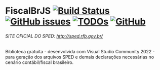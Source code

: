 # FiscalBrJS [![Build Status](https://github.com/orochasamuel/fiscalbr-js/actions/workflows/typescript.yml/badge.svg)](https://github.com/orochasamuel/fiscalbr-net/actions/workflows/typescript.yml) [![GitHub issues](https://img.shields.io/github/issues/orochasamuel/fiscalbr-js)](https://github.com/orochasamuel/fiscalbr-js/issues) [![TODOs](https://badgen.net/https/api.tickgit.com/badgen/github.com/orochasamuel/fiscalbr-js)](https://www.tickgit.com/browse?repo=github.com/orochasamuel/fiscalbr-js) [![GitHub](https://img.shields.io/github/license/orochasamuel/fiscalbr-js)](https://github.com/orochasamuel/fiscalbr-js/blob/main/LICENSE)

###### SITE OFICIAL DO SPED: http://sped.rfb.gov.br/
Biblioteca gratuita  - desenvolvida com Visual Studio Community 2022 - para geração dos arquivos SPED e demais declarações necessárias no cenário contábil/fiscal brasileiro.
